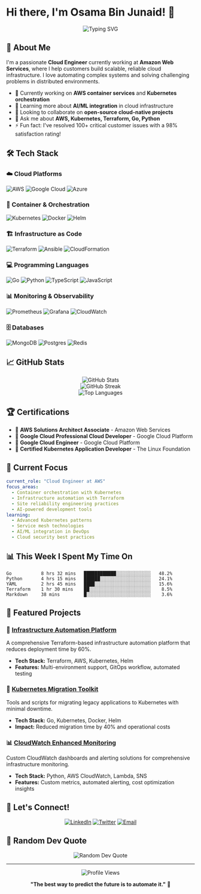 # Hi there, I'm Osama Bin Junaid! 👋

<div align="center">
  <img src="https://readme-typing-svg.herokuapp.com?font=Fira+Code&pause=1000&color=2196F3&center=true&vCenter=true&width=435&lines=Cloud+Engineer+%40+AWS;Kubernetes+%26+Container+Expert;Infrastructure+as+Code+Enthusiast;Site+Reliability+Engineering;Always+learning+new+things" alt="Typing SVG" />
</div>

## 🚀 About Me

I'm a passionate **Cloud Engineer** currently working at **Amazon Web Services**, where I help customers build scalable, reliable cloud infrastructure. I love automating complex systems and solving challenging problems in distributed environments.

- 🔭 Currently working on **AWS container services** and **Kubernetes orchestration**
- 🌱 Learning more about **AI/ML integration** in cloud infrastructure
- 👯 Looking to collaborate on **open-source cloud-native projects**
- 💬 Ask me about **AWS, Kubernetes, Terraform, Go, Python**
- ⚡ Fun fact: I've resolved 100+ critical customer issues with a 98% satisfaction rating!

## 🛠️ Tech Stack

### ☁️ Cloud Platforms
![AWS](https://img.shields.io/badge/AWS-%23FF9900.svg?style=for-the-badge&logo=amazon-aws&logoColor=white)
![Google Cloud](https://img.shields.io/badge/GoogleCloud-%234285F4.svg?style=for-the-badge&logo=google-cloud&logoColor=white)
![Azure](https://img.shields.io/badge/azure-%230072C6.svg?style=for-the-badge&logo=microsoftazure&logoColor=white)

### 🐳 Container & Orchestration
![Kubernetes](https://img.shields.io/badge/kubernetes-%23326ce5.svg?style=for-the-badge&logo=kubernetes&logoColor=white)
![Docker](https://img.shields.io/badge/docker-%230db7ed.svg?style=for-the-badge&logo=docker&logoColor=white)
![Helm](https://img.shields.io/badge/Helm-0F1689?style=for-the-badge&logo=Helm&labelColor=0F1689)

### 🏗️ Infrastructure as Code
![Terraform](https://img.shields.io/badge/terraform-%235835CC.svg?style=for-the-badge&logo=terraform&logoColor=white)
![Ansible](https://img.shields.io/badge/ansible-%231A1918.svg?style=for-the-badge&logo=ansible&logoColor=white)
![CloudFormation](https://img.shields.io/badge/CloudFormation-FF9900?style=for-the-badge&logo=amazon-aws&logoColor=white)

### 💻 Programming Languages
![Go](https://img.shields.io/badge/go-%2300ADD8.svg?style=for-the-badge&logo=go&logoColor=white)
![Python](https://img.shields.io/badge/python-3670A0?style=for-the-badge&logo=python&logoColor=ffdd54)
![TypeScript](https://img.shields.io/badge/typescript-%23007ACC.svg?style=for-the-badge&logo=typescript&logoColor=white)
![JavaScript](https://img.shields.io/badge/javascript-%23323330.svg?style=for-the-badge&logo=javascript&logoColor=%23F7DF1E)

### 📊 Monitoring & Observability
![Prometheus](https://img.shields.io/badge/Prometheus-E6522C?style=for-the-badge&logo=Prometheus&logoColor=white)
![Grafana](https://img.shields.io/badge/grafana-%23F46800.svg?style=for-the-badge&logo=grafana&logoColor=white)
![CloudWatch](https://img.shields.io/badge/CloudWatch-FF9900?style=for-the-badge&logo=amazon-aws&logoColor=white)

### 🗄️ Databases
![MongoDB](https://img.shields.io/badge/MongoDB-%234ea94b.svg?style=for-the-badge&logo=mongodb&logoColor=white)
![Postgres](https://img.shields.io/badge/postgres-%23316192.svg?style=for-the-badge&logo=postgresql&logoColor=white)
![Redis](https://img.shields.io/badge/redis-%23DD0031.svg?style=for-the-badge&logo=redis&logoColor=white)

## 📈 GitHub Stats

<div align="center">
  <img src="https://github-readme-stats.vercel.app/api?username=ibnjunaid&theme=tokyonight&hide_border=false&include_all_commits=true&count_private=true" alt="GitHub Stats" />
</div>

<div align="center">
  <img src="https://github-readme-streak-stats.herokuapp.com/?user=ibnjunaid&theme=tokyonight&hide_border=false" alt="GitHub Streak" />
</div>

<div align="center">
  <img src="https://github-readme-stats.vercel.app/api/top-langs/?username=ibnjunaid&theme=tokyonight&hide_border=false&include_all_commits=true&count_private=true&layout=compact" alt="Top Languages" />
</div>

## 🏆 Certifications

- 🥇 **AWS Solutions Architect Associate** - Amazon Web Services
- 🥇 **Google Cloud Professional Cloud Developer** - Google Cloud Platform
- 🥇 **Google Cloud Engineer** - Google Cloud Platform
- 🥇 **Certified Kubernetes Application Developer** - The Linux Foundation

## 🎯 Current Focus

```yaml
current_role: "Cloud Engineer at AWS"
focus_areas:
  - Container orchestration with Kubernetes
  - Infrastructure automation with Terraform
  - Site reliability engineering practices
  - AI-powered development tools
learning:
  - Advanced Kubernetes patterns
  - Service mesh technologies
  - AI/ML integration in DevOps
  - Cloud security best practices
```

## 📊 This Week I Spent My Time On

<!--START_SECTION:waka-->
```text
Go           8 hrs 32 mins   ████████████░░░░░░░░░░░░░   48.2%
Python       4 hrs 15 mins   ██████░░░░░░░░░░░░░░░░░░░   24.1%
YAML         2 hrs 45 mins   ████░░░░░░░░░░░░░░░░░░░░░   15.6%
Terraform    1 hr 30 mins    ██░░░░░░░░░░░░░░░░░░░░░░░    8.5%
Markdown     38 mins         █░░░░░░░░░░░░░░░░░░░░░░░░    3.6%
```
<!--END_SECTION:waka-->

## 🌟 Featured Projects

### 🚀 [Infrastructure Automation Platform](https://github.com/ibnjunaid/infra-automation)
A comprehensive Terraform-based infrastructure automation platform that reduces deployment time by 60%.
- **Tech Stack:** Terraform, AWS, Kubernetes, Helm
- **Features:** Multi-environment support, GitOps workflow, automated testing

### 🐳 [Kubernetes Migration Toolkit](https://github.com/ibnjunaid/k8s-migration-toolkit)
Tools and scripts for migrating legacy applications to Kubernetes with minimal downtime.
- **Tech Stack:** Go, Kubernetes, Docker, Helm
- **Impact:** Reduced migration time by 40% and operational costs

### 📊 [CloudWatch Enhanced Monitoring](https://github.com/ibnjunaid/cloudwatch-enhanced)
Custom CloudWatch dashboards and alerting solutions for comprehensive infrastructure monitoring.
- **Tech Stack:** Python, AWS CloudWatch, Lambda, SNS
- **Features:** Custom metrics, automated alerting, cost optimization insights

## 🤝 Let's Connect!

<div align="center">
  
[![LinkedIn](https://img.shields.io/badge/LinkedIn-%230077B5.svg?style=for-the-badge&logo=linkedin&logoColor=white)](https://linkedin.com/in/ibnjunaid)
[![Twitter](https://img.shields.io/badge/Twitter-%231DA1F2.svg?style=for-the-badge&logo=Twitter&logoColor=white)](https://twitter.com/ibnjunaid)
[![Email](https://img.shields.io/badge/Email-D14836?style=for-the-badge&logo=gmail&logoColor=white)](mailto:osamabinjunaid36@gmail.com)

</div>

## 💭 Random Dev Quote

<div align="center">
  <img src="https://quotes-github-readme.vercel.app/api?type=horizontal&theme=tokyonight" alt="Random Dev Quote" />
</div>

---

<div align="center">
  <img src="https://komarev.com/ghpvc/?username=ibnjunaid&label=Profile%20views&color=0e75b6&style=flat" alt="Profile Views" />
</div>

<div align="center">
  
**"The best way to predict the future is to automate it."** 🚀

</div>
